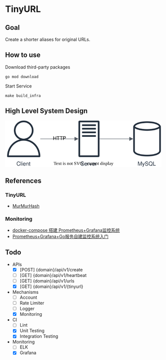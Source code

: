 # TinyURL

## Goal

Create a shorter aliases for original URLs.

## How to use

Download third-party packages

```
go mod download
```

Start Service

```
make build_infra
```

## High Level System Design

![image](./doc/image/architecture.svg)

## References

### TinyURL

- [MurMurHash](https://en.wikipedia.org/wiki/MurmurHash)

### Monitoring

- [docker-compose 搭建 Prometheus+Grafana监控系统](https://www.cnblogs.com/qdhxhz/p/16325893.html)
- [Prometheus+Grafana+Go服务自建监控系统入门](https://www.xhyonline.com/?p=1492)

## Todo

- APIs
  - [x] [POST] {domain}/api/v1/create
  - [ ] [GET] {domain}/api/v1/heartbeat
  - [ ] [GET] {domain}/api/v1/urls
  - [x] [GET] {domain}/api/v1/{tinyurl}

- Mechanisms
  - [ ] Account
  - [ ] Rate Limiter
  - [ ] Logger
  - [x] Monitoring

- CI
  - [ ] Lint
  - [x] Unit Testing
  - [x] Integration Testing

- Monitoring
  - [ ] ELK
  - [x] Grafana